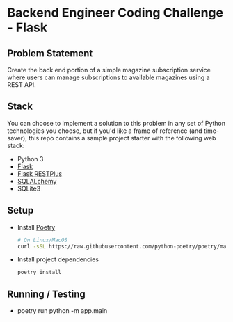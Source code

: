 Backend Engineer Coding Challenge - Flask
=========================================

## Problem Statement
Create the back end portion of a simple magazine subscription service where
users can manage subscriptions to available magazines using a REST API.

## Stack
You can choose to implement a solution to this problem in any set of Python
technologies you choose, but if you'd like a frame of reference (and time-saver),
this repo contains a sample project starter with the following web stack:

* Python 3
* [Flask](https://flask.palletsprojects.com/)
* [Flask RESTPlus](https://flask-restplus.readthedocs.io/en/stable/)
* [SQLALchemy](https://docs.sqlalchemy.org/en/14/)
* SQLite3

## Setup
* Install [Poetry](https://python-poetry.org/docs/#installation)
  ```bash
  # On Linux/MacOS
  curl -sSL https://raw.githubusercontent.com/python-poetry/poetry/master/get-poetry.py | python -
  ```
* Install project dependencies
  ```bash
  poetry install
  ```

## Running / Testing
* poetry run python -m app.main

